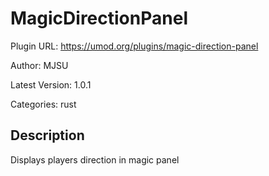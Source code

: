 # MagicDirectionPanel

Plugin URL: https://umod.org/plugins/magic-direction-panel

Author: MJSU

Latest Version: 1.0.1

Categories: rust

## Description

Displays players direction in magic panel
